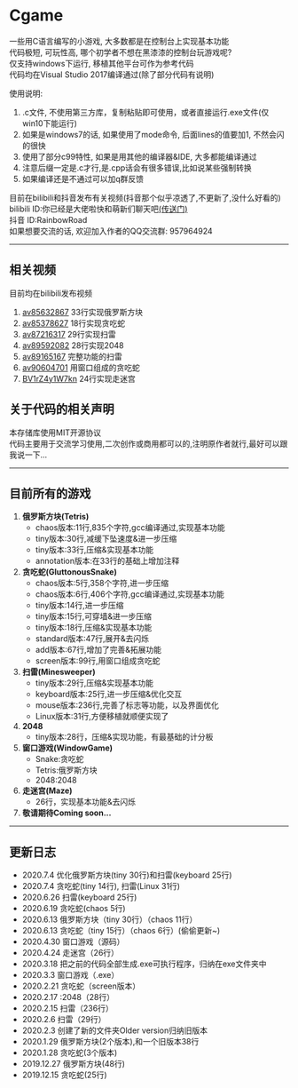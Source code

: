 # Cgame
一些用C语言编写的小游戏, 大多数都是在控制台上实现基本功能  
代码极短, 可玩性高, 哪个初学者不想在黑漆漆的控制台玩游戏呢?  
仅支持windows下运行, 移植其他平台可作为参考代码   
代码均在Visual Studio 2017编译通过(除了部分代码有说明)  

使用说明:
1. .c文件, 不使用第三方库，复制粘贴即可使用，或者直接运行.exe文件(仅win10下能运行)
2. 如果是windows7的话, 如果使用了mode命令, 后面lines的值要加1, 不然会闪的很快
3. 使用了部分c99特性, 如果是用其他的编译器&IDE, 大多都能编译通过
4. 注意后缀一定是.c才行,是.cpp话会有很多错误,比如说某些强制转换
5. 如果编译还是不通过可以加q群反馈

目前在bilibili和抖音发布有关视频(抖音那个似乎凉透了,不更新了,没什么好看的)  
bilibili ID:你已经是大佬啦快和萌新们聊天吧[(传送门)](https://space.bilibili.com/345058248)  
抖音 ID:RainbowRoad  
如果想要交流的话, 欢迎加入作者的QQ交流群: 957964924
* * *
## 相关视频
目前均在bilibili发布视频  
1. [av85632867](https://www.bilibili.com/video/av85632867/) 33行实现俄罗斯方块
2. [av85378627](https://www.bilibili.com/video/av85378627/) 18行实现贪吃蛇
3. [av87216317](https://www.bilibili.com/video/av87216317/) 29行实现扫雷
4. [av89592082](https://www.bilibili.com/video/av89592082/) 28行实现2048
5. [av89165167](https://www.bilibili.com/video/av89165167/) 完整功能的扫雷
6. [av90604701](https://www.bilibili.com/video/av90604701/) 用窗口组成的贪吃蛇
7. [BV1rZ4y1W7kn](https://www.bilibili.com/video/BV1rZ4y1W7kn) 24行实现走迷宫
## 关于代码的相关声明
本存储库使用MIT开源协议  
代码主要用于交流学习使用,二次创作或商用都可以的,注明原作者就行,最好可以跟我说一下...  
* * *
## 目前所有的游戏
1. **俄罗斯方块(Tetris)**
    * chaos版本:11行,835个字符,gcc编译通过,实现基本功能
    * tiny版本:30行,减缓下坠速度&进一步压缩
    * tiny版本:33行,压缩&实现基本功能
    * annotation版本:在33行的基础上增加注释  
2. **贪吃蛇(GluttonousSnake)**
    * chaos版本:5行,358个字符,进一步压缩
    * chaos版本:6行,406个字符,gcc编译通过,实现基本功能  
    * tiny版本:14行,进一步压缩
    * tiny版本:15行,可穿墙&进一步压缩
    * tiny版本:18行,压缩&实现基本功能
    * standard版本:47行,展开&去闪烁
    * add版本:67行,增加了完善&拓展功能
    * screen版本:99行,用窗口组成贪吃蛇
3. **扫雷(Minesweeper)**
    * tiny版本:29行,压缩&实现基本功能
    * keyboard版本:25行,进一步压缩&优化交互
    * mouse版本:236行,完善了标志等功能，以及界面优化
    * Linux版本:31行,方便移植就顺便实现了
4. **2048**
    * tiny版本:28行，压缩&实现功能，有最基础的计分板
5. **窗口游戏(WindowGame)**
    * Snake:贪吃蛇
    * Tetris:俄罗斯方块
    * 2048:2048
6. **走迷宫(Maze)**
    * 26行，实现基本功能&去闪烁
7. **敬请期待Coming soon...**
* * *
## 更新日志
* 2020.7.4 优化俄罗斯方块(tiny 30行)和扫雷(keyboard 25行)
* 2020.7.4 贪吃蛇(tiny 14行), 扫雷(Linux 31行)
* 2020.6.26 扫雷(keyboard 25行)
* 2020.6.19 贪吃蛇(chaos 5行)
* 2020.6.13 俄罗斯方块（tiny 30行）（chaos 11行）
* 2020.6.13 贪吃蛇（tiny 15行）（chaos 6行）(偷偷更新~)
* 2020.4.30 窗口游戏（源码）
* 2020.4.24 走迷宫（26行）
* 2020.3.18 把之前的代码全部生成.exe可执行程序，归纳在exe文件夹中
* 2020.3.3 窗口游戏（.exe）
* 2020.2.21 贪吃蛇（screen版本）
* 2020.2.17 :2048（28行）
* 2020.2.15 扫雷（236行）
* 2020.2.6 扫雷（29行）
* 2020.2.3 创建了新的文件夹Older version归纳旧版本
* 2020.1.29 俄罗斯方块(2个版本),和一个旧版本38行
* 2020.1.28 贪吃蛇(3个版本)
* 2019.12.27 俄罗斯方块(48行)
* 2019.12.15 贪吃蛇(25行)
